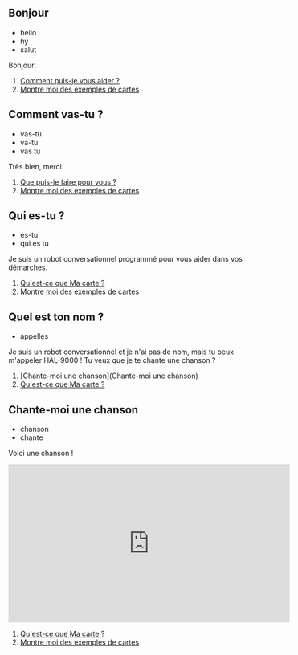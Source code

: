 ## Bonjour
- hello
- hy
- salut

Bonjour.

1. [Comment puis-je vous aider ?](./macarte/macarte.md)
1. [Montre moi des exemples de cartes](./macarte/exemples.md)

## Comment vas-tu ?
- vas-tu
- va-tu
- vas tu

Très bien, merci.

1. [Que puis-je faire pour vous ?](./macarte/macarte.md)
1. [Montre moi des exemples de cartes](./macarte/exemples.md)

## Qui es-tu ?
- es-tu
- qui es tu

Je suis un robot conversationnel programmé pour vous aider dans vos démarches.

1. [Qu'est-ce que Ma carte ?](./macarte/macarte.md)
1. [Montre moi des exemples de cartes](./macarte/exemples.md)

## Quel est ton nom ?
- appelles

Je suis un robot conversationnel et je n'ai pas de nom, mais tu peux m'appeler HAL-9000 !
Tu veux que je te chante une chanson ?

1. [Chante-moi une chanson](Chante-moi une chanson)
1. [Qu'est-ce que Ma carte ?](./macarte/macarte.md)

## Chante-moi une chanson
- chanson
- chante

Voici une chanson !
<iframe width="560" height="315" style="margin: auto; display: block" src="https://www.youtube.com/embed/FzLneuWw5I0?si=lqebl5nFJfZ6gT1D" title="YouTube video player" frameborder="0" allow="accelerometer; autoplay; clipboard-write; encrypted-media; gyroscope; picture-in-picture; web-share" referrerpolicy="strict-origin-when-cross-origin" allowfullscreen></iframe>

1. [Qu'est-ce que Ma carte ?](./macarte/macarte.md)
1. [Montre moi des exemples de cartes](./macarte/exemples.md)